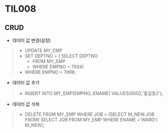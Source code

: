 # TIL008

## CRUD

* 데이터 값 변경(설정)
>* UPDATE MY_EMP
>* SET DEPTNO = ( 	SELECT DEPTNO
>    * FROM MY_EMP
>    * WHERE EMPNO = 7934)
>* WHERE EMPNO = 7698;
* 데이터 값 추가
> * INSERT INTO MY_EMP(EMPNO, ENAME) VALUES(0002,'홍길동2');
* 데이터 값 삭제
> * DELETE FROM MY_EMP
WHERE JOB = (SELECT M_NEW.JOB FROM( SELECT JOB FROM MY_EMP WHERE ENAME ='WARD')
			M_NEW);